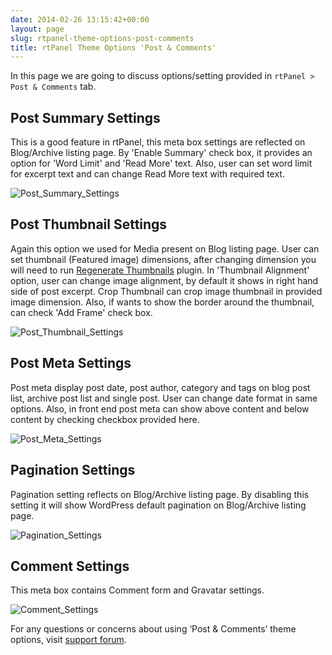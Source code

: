 ```yaml
---
date: 2014-02-26 13:15:42+00:00
layout: page
slug: rtpanel-theme-options-post-comments
title: rtPanel Theme Options 'Post & Comments'
---
```


In this page we are going to discuss options/setting provided in `rtPanel > Post & Comments` tab.



## Post Summary Settings



This is a good feature in rtPanel, this meta box settings are reflected on Blog/Archive listing page. By 'Enable Summary' check box, it provides an option for 'Word Limit' and 'Read More' text. Also, user can set word limit for excerpt text and can change Read More text with required text.

![Post_Summary_Settings](https://rtcamp.com/wp-content/uploads/2014/02/Post_Summary_Settings.png)



## Post Thumbnail Settings



Again this option we used for Media present on Blog listing page. User can set thumbnail (Featured image) dimensions, after changing dimension you will need to run [Regenerate Thumbnails](http://wordpress.org/plugins/regenerate-thumbnails/) plugin. In 'Thumbnail Alignment' option, user can change image alignment, by default it shows in right hand side of post excerpt. Crop Thumbnail can crop image thumbnail in provided image dimension. Also, if wants to show the border around the thumbnail, can check 'Add Frame' check box.

![Post_Thumbnail_Settings](https://rtcamp.com/wp-content/uploads/2014/02/Post_Thumbnail_Settings.png)



## Post Meta Settings



Post meta display post date, post author, category and tags on blog post list, archive post list and single post. User can change date format in same options. Also, in front end post meta can show above content and below content by checking checkbox provided here.

![Post_Meta_Settings](https://rtcamp.com/wp-content/uploads/2014/02/Post_Meta_Settings.png)



## Pagination Settings


Pagination setting reflects on Blog/Archive listing page. By disabling this setting it will show WordPress default pagination on Blog/Archive listing page.

![Pagination_Settings](https://rtcamp.com/wp-content/uploads/2014/02/Pagination_Settings.png)



## Comment Settings


This meta box contains Comment form and Gravatar settings.

![Comment_Settings](https://rtcamp.com/wp-content/uploads/2014/02/Comment_Settings.png)

For any questions or concerns about using ‘Post & Comments’ theme options, visit [support forum](https://rtcamp.com/support/forum/rtpanel/).
